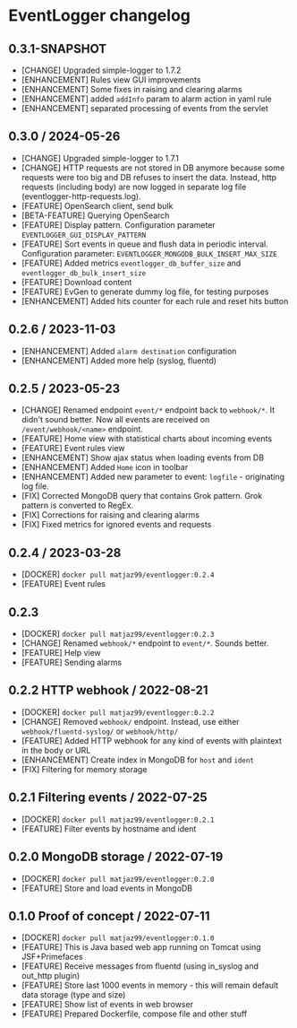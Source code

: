 # EventLogger changelog

## 0.3.1-SNAPSHOT

* [CHANGE] Upgraded simple-logger to 1.7.2
* [ENHANCEMENT] Rules view GUI improvements
* [ENHANCEMENT] Some fixes in raising and clearing alarms
* [ENHANCEMENT] added `addInfo` param to alarm action in yaml rule
* [ENHANCEMENT] separated processing of events from the servlet

## 0.3.0 / 2024-05-26

* [CHANGE] Upgraded simple-logger to 1.7.1
* [CHANGE] HTTP requests are not stored in DB anymore because some requests were too big and DB refuses
  to insert the data. Instead, http requests (including body) are now logged in separate log file (eventlogger-http-requests.log).
* [FEATURE] OpenSearch client, send bulk
* [BETA-FEATURE] Querying OpenSearch
* [FEATURE] Display pattern. Configuration parameter `EVENTLOGGER_GUI_DISPLAY_PATTERN`
* [FEATURE] Sort events in queue and flush data in periodic interval. Configuration parameter: `EVENTLOGGER_MONGODB_BULK_INSERT_MAX_SIZE`
* [FEATURE] Added metrics `eventlogger_db_buffer_size` and `eventlogger_db_bulk_insert_size`
* [FEATURE] Download content
* [FEATURE] EvGen to generate dummy log file, for testing purposes
* [ENHANCEMENT] Added hits counter for each rule and reset hits button

## 0.2.6 / 2023-11-03

* [ENHANCEMENT] Added `alarm destination` configuration
* [ENHANCEMENT] Added more help (syslog, fluentd)

## 0.2.5 / 2023-05-23

* [CHANGE] Renamed endpoint `event/*` endpoint back to `webhook/*`. It didn't sound better. 
Now all events are received on `/event/webhook/<name>` endpoint.
* [FEATURE] Home view with statistical charts about incoming events
* [FEATURE] Event rules view
* [ENHANCEMENT] Show ajax status when loading events from DB
* [ENHANCEMENT] Added `Home` icon in toolbar
* [ENHANCEMENT] Added new parameter to event: `logfile` - originating log file.
* [FIX] Corrected MongoDB query that contains Grok pattern. Grok pattern is converted to RegEx.
* [FIX] Corrections for raising and clearing alarms
* [FIX] Fixed metrics for ignored events and requests


## 0.2.4 / 2023-03-28

* [DOCKER] `docker pull matjaz99/eventlogger:0.2.4`
* [FEATURE] Event rules

## 0.2.3

* [DOCKER] `docker pull matjaz99/eventlogger:0.2.3`
* [CHANGE] Renamed `webhook/*` endpoint to `event/*`. Sounds better.
* [FEATURE] Help view
* [FEATURE] Sending alarms

## 0.2.2 HTTP webhook / 2022-08-21

* [DOCKER] `docker pull matjaz99/eventlogger:0.2.2`
* [CHANGE] Removed `webhook/` endpoint. Instead, use either `webhook/fluentd-syslog/` or `webhook/http/`
* [FEATURE] Added HTTP webhook for any kind of events with plaintext in the body or URL
* [ENHANCEMENT] Create index in MongoDB for `host` and `ident`
* [FIX] Filtering for memory storage

## 0.2.1 Filtering events / 2022-07-25

* [DOCKER] `docker pull matjaz99/eventlogger:0.2.1`
* [FEATURE] Filter events by hostname and ident

## 0.2.0 MongoDB storage / 2022-07-19

* [DOCKER] `docker pull matjaz99/eventlogger:0.2.0`
* [FEATURE] Store and load events in MongoDB

## 0.1.0 Proof of concept / 2022-07-11

* [DOCKER] `docker pull matjaz99/eventlogger:0.1.0`
* [FEATURE] This is Java based web app running on Tomcat using JSF+Primefaces
* [FEATURE] Receive messages from fluentd (using in_syslog and out_http plugin)
* [FEATURE] Store last 1000 events in memory - this will remain default data storage (type and size)
* [FEATURE] Show list of events in web browser
* [FEATURE] Prepared Dockerfile, compose file and other stuff
